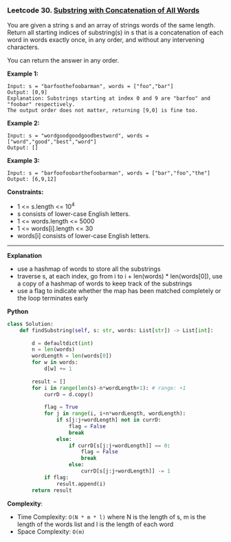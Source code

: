 ### Leetcode 30. [Substring with Concatenation of All Words](https://leetcode.com/problems/substring-with-concatenation-of-all-words/)
You are given a string s and an array of strings words of the same length. Return all starting indices of substring(s) in s that is a concatenation of each word in words exactly once, in any order, and without any intervening characters.

You can return the answer in any order.

**Example 1:**

```
Input: s = "barfoothefoobarman", words = ["foo","bar"]
Output: [0,9]
Explanation: Substrings starting at index 0 and 9 are "barfoo" and "foobar" respectively.
The output order does not matter, returning [9,0] is fine too.
```

**Example 2:**

```
Input: s = "wordgoodgoodgoodbestword", words = ["word","good","best","word"]
Output: []
```
**Example 3:**

```
Input: s = "barfoofoobarthefoobarman", words = ["bar","foo","the"]
Output: [6,9,12]
```

**Constraints:**

- 1 <= s.length <= 10<sup>4</sup>
- s consists of lower-case English letters.
- 1 <= words.length <= 5000
- 1 <= words[i].length <= 30
- words[i] consists of lower-case English letters.

******************************
**Explanation**
- use a hashmap of words to store all the substrings
- traverse s, at each index, go from i to i + len(words) * len(words[0]), use a copy of a hashmap of words to keep track of the substrings
- use a flag to indicate whether the map has been matched completely or the loop terminates early

**Python**

```python
class Solution:
    def findSubstring(self, s: str, words: List[str]) -> List[int]:
        
        d = defaultdict(int)
        n = len(words)
        wordLength = len(words[0])
        for w in words:
            d[w] += 1
        
        result = []
        for i in range(len(s)-n*wordLength+1): # range: +1
            currD = d.copy()
               
            flag = True
            for j in range(i, i+n*wordLength, wordLength):
                if s[j:j+wordLength] not in currD:
                    flag = False
                    break
                else:
                    if currD[s[j:j+wordLength]] == 0:
                        flag = False
                        break
                    else:
                        currD[s[j:j+wordLength]] -= 1
            if flag:
                result.append(i)
        return result 
```

**Complexity**:

- Time Complexity: ```O(N * m * l)``` where N is the length of s, m is the length of the words list and l is the length of each word
- Space Complexity: ```O(m)``` 
